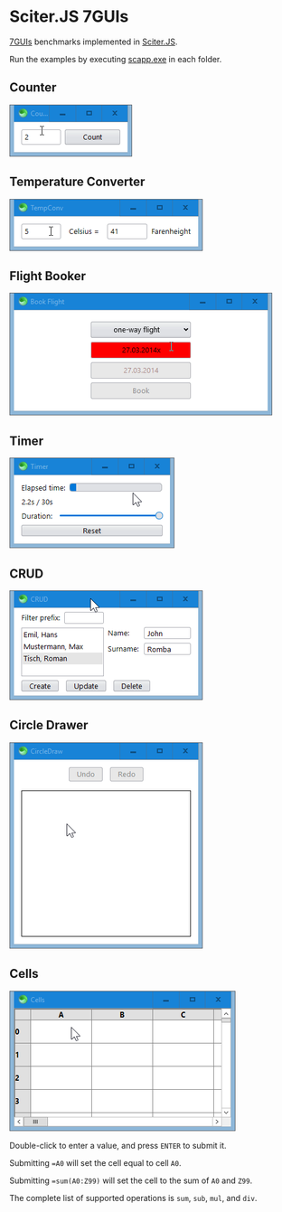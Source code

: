 # Sciter.JS 7GUIs

[7GUIs](https://eugenkiss.github.io/7guis/tasks) benchmarks implemented in [Sciter.JS](https://sciter.com).

Run the examples by executing [scapp.exe](https://github.com/c-smile/sciter-js-sdk/blob/main/bin/windows/x64/scapp.exe) in each folder.

## Counter

![screenshot](screenshots/counter.gif)

## Temperature Converter

![screenshot](screenshots/temperature-converter.gif)

## Flight Booker

![screenshot](screenshots/flight-booker.gif)

## Timer

![screenshot](screenshots/timer.gif)

## CRUD

![screenshot](screenshots/crud.gif)

## Circle Drawer

![screenshot](screenshots/circle-drawer.gif)

## Cells

![screenshot](screenshots/cells.gif)

Double-click to enter a value, and press `ENTER` to submit it.

Submitting `=A0` will set the cell equal to cell `A0`.

Submitting `=sum(A0:Z99)` will set the cell to the sum of `A0` and `Z99`.

The complete list of supported operations is `sum`, `sub`, `mul`, and `div`.